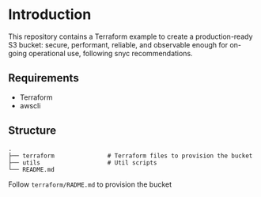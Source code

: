 # Introduction

This repository contains a Terraform example to create a production-ready S3 bucket: secure, performant, reliable, and observable enough for on-going operational use, following snyc recommendations.

## Requirements

- Terraform
- awscli

## Structure
    .
    ├── terraform               # Terraform files to provision the bucket
    ├── utils                   # Util scripts
    └── README.md


Follow `terraform/RADME.md` to provision the bucket
